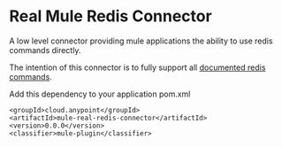 # Real Mule Redis Connector

A low level connector providing mule applications the ability to use redis commands directly.

The intention of this connector is to fully support all [documented redis commands](https://redis.io/commands).

Add this dependency to your application pom.xml

```
<groupId>cloud.anypoint</groupId>
<artifactId>mule-real-redis-connector</artifactId>
<version>0.0.0</version>
<classifier>mule-plugin</classifier>
```
